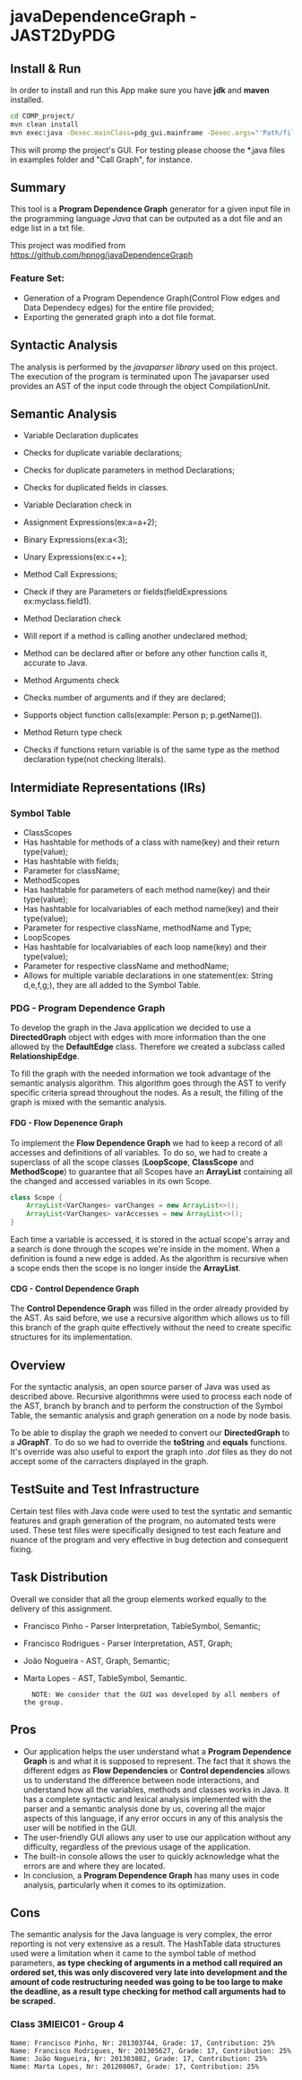 # javaDependenceGraph - JAST2DyPDG

## Install & Run

In order to install and run this App make sure you have **jdk** and **maven** installed.

```zsh
cd COMP_project/
mvn clean install
mvn exec:java -Dexec.mainClass=pdg_gui.mainframe -Dexec.args="'Path/filename.java'"
```
This will promp the project's GUI. For testing please choose the *.java files in examples folder and "Call Graph", for instance.

## Summary

This tool is a **Program Dependence Graph** generator for a given input file in the programming language _Java_ that can be outputed as a dot file and an edge list in a txt file. 

This project was modified from https://github.com/hpnog/javaDependenceGraph 

### Feature Set:

* Generation of a Program Dependence Graph(Control Flow edges and Data Dependecy edges) for the entire file provided;
* Exporting the generated graph into a dot file format.

## Syntactic Analysis

The analysis is performed by the _javaparser library_ used on this project. The execution of the program is terminated upon
The javaparser used provides an AST of the input code through the object CompilationUnit.

## Semantic Analysis

* Variable Declaration duplicates
 * Checks for duplicate variable declarations;
 * Checks for duplicate parameters in method Declarations;
 * Checks for duplicated fields in classes.

* Variable Declaration check in
 * Assignment Expressions(ex:a=a+2);
 * Binary Expressions(ex:a<3);
 * Unary Expressions(ex:c++);
 * Method Call Expressions;
 * Check if they are Parameters or fields(fieldExpressions ex:myclass.field1).

* Method Declaration check
 * Will report if a method is calling another undeclared method;
 * Method can be declared after or before any other function calls it, accurate to Java.

* Method Arguments check
 * Checks number of arguments and  if they are declared;
 * Supports object function calls(example: Person p; p.getName()).

* Method Return type check
 * Checks if functions return variable is of the same type as the method declaration type(not checking literals).

## Intermidiate Representations (IRs)

### Symbol Table

* ClassScopes	
 * Has hashtable for methods of a class with name(key) and their return type(value);
 * Has hashtable with fields;
 * Parameter for className;
* MethodScopes
 * Has hashtable for parameters of each method name(key) and their type(value);
 * Has hashtable for localvariables of each method name(key) and their type(value);
 * Parameter for respective className, methodName and Type;
* LoopScopes
 * Has hashtable for localvariables of each loop name(key) and their type(value);
 * Parameter for respective className and methodName;
* Allows for multiple variable declarations in one statement(ex: String d,e,f,g;), they are all added to the Symbol Table.

### PDG - Program Dependence Graph

To develop the graph in the Java application we decided to use a **DirectedGraph** object with edges with more information than the one allowed by the **DefaultEdge** class. Therefore we created a subclass called **RelationshipEdge**.

To fill the graph with the needed information we took advantage of the semantic analysis algorithm. This algorithm goes through the AST to verify specific criteria spread throughout the nodes. As a result, the filling of the graph is mixed with the semantic analysis.

#### FDG - Flow Depenence Graph

To implement the **Flow Dependence Graph** we had to keep a record of all accesses and definitions of all variables. To do so, we had to create a superclass of all the scope classes (**LoopScope**, **ClassScope** and **MethodScope**) to guarantee that all Scopes have an **ArrayList** containing all the changed and accessed variables in its own Scope.
```java
class Scope {
	ArrayList<VarChanges> varChanges = new ArrayList<>();
	ArrayList<VarChanges> varAccesses = new ArrayList<>();
}
```
Each time a variable is accessed, it is stored in the actual scope's array and a search is done through the scopes we're inside in the moment. When a definition is found a new edge is added. As the algorithm is recursive when a scope ends then the scope is no longer inside the **ArrayList**.

#### CDG - Control Dependence Graph

The **Control Dependence Graph** was filled in the order already provided by the AST. As said before, we use a recursive algorithm which allows us to fill this branch of the graph quite effectively without the need to create specific structures for its implementation.

## Overview

For the syntactic analysis, an open source parser of Java was used as described above.
Recursive algorithmns were used to process each node of the AST, branch by branch and to perform the construction of the Symbol Table, the semantic analysis and graph generation on a node by node basis.

To be able to display the graph we needed to convert our **DirectedGraph** to a **JGraphT**. To do so we had to override the **toString** and **equals** functions. It's override was also useful to export the graph into _.dot_ files as they do not accept some of the carracters displayed in the graph.

## TestSuite and Test Infrastructure

Certain test files with Java code were used to test the syntatic and semantic features and graph generation of the program, no automated tests were used.
These test files were specifically designed to test each feature and nuance of the program and very effective in bug detection and consequent fixing.

## Task Distribution

Overall we consider that all the group elements worked equally to the delivery of this assignment.

* Francisco Pinho - Parser Interpretation, TableSymbol, Semantic;
* Francisco Rodrigues - Parser Interpretation, AST, Graph;
* João Nogueira - AST, Graph, Semantic;
* Marta Lopes - AST, TableSymbol, Semantic.

        NOTE: We consider that the GUI was developed by all members of the group.

## Pros

* Our application helps the user understand what a **Program Dependence Graph** is and what it is supposed to represent. The fact that it shows the different edges as **Flow Dependencies** or **Control dependencies** allows us to understand the difference between node interactions, and understand how all the variables, methods and classes works in Java. It has a complete syntactic and lexical analysis implemented with the parser and a semantic analysis done by us, covering all the major aspects of this language, if any error occurs in any of this analysis the user will be notified in the GUI.
* The user-friendly GUI allows any user to use our application without any difficulty, regardless of the previous usage of the application.
* The built-in console allows the user to quickly acknowledge what the errors are and where they are located.
* In conclusion, a **Program Dependence Graph** has many uses in code analysis, particularly when it comes to its optimization.

## Cons

The semantic analysis for the Java language is very complex, the error reporting is not very extensive as a result. The HashTable data structures used were a limitation when it came to the symbol table of method parameters, **as type checking of arguments in a method call required an ordered set, this was only discovered very late into development and the amount of code restructuring needed was going to be too large to make the deadline, as a result type checking for method call arguments had to be scraped.** 


### Class 3MIEIC01 - Group 4
    Name: Francisco Pinho, Nr: 201303744, Grade: 17, Contribution: 25%
    Name: Francisco Rodrigues, Nr: 201305627, Grade: 17, Contribution: 25%
    Name: João Nogueira, Nr: 201303882, Grade: 17, Contribution: 25%
    Name: Marta Lopes, Nr: 201208067, Grade: 17, Contribution: 25%

